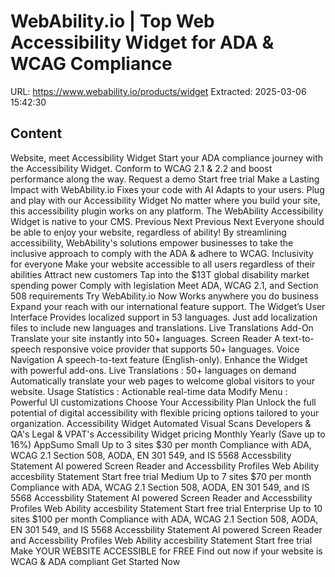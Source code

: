 # WebAbility.io | Top Web Accessibility Widget for ADA & WCAG Compliance

URL: https://www.webability.io/products/widget
Extracted: 2025-03-06 15:42:30

## Content

Website, meet
Accessibility Widget
Start your ADA compliance journey with the Accessibility Widget. Conform to WCAG 2.1 & 2.2 and boost performance along the way.
Request a demo
Start free trial
Make a
Lasting Impact
with WebAbility.io
Fixes your
code
with AI
Adapts to your users.
Plug and play with our
Accessibility Widget
No matter where you build your site, this accessibility plugin works on any platform. The WebAbility Accessibility Widget is native to your CMS.
Previous
Next
Previous
Next
Everyone
should be able to enjoy
your website,
regardless of ability!
By streamlining accessibility, WebAbility's solutions empower businesses to take the inclusive approach to comply with the ADA & adhere to WCAG.
Inclusivity for everyone
Make your website accessible to all users regardless of their abilities
Attract new customers
Tap into the $13T global disability market spending power
Comply with legislation
Meet ADA, WCAG 2.1, and Section 508 requirements
Try WebAbility.io Now
Works anywhere you do business
Expand your reach with our international feature support.
The Widget’s User Interface
Provides localized support in 53 languages. Just add localization files to include new languages and translations.
Live Translations Add-On
Translate your site instantly into 50+ languages.
Screen Reader
A text-to-speech responsive voice provider that supports 50+ languages.
Voice Navigation
A speech-to-text feature (English-only).
Enhance the Widget with
powerful add-ons.
Live Translations
:
50+ languages on demand
Automatically translate your web pages to welcome global visitors to your website.
Usage Statistics
:
Actionable real-time data
Modify Menu
:
Powerful UI customizations
Choose Your Accessibility Plan
Unlock the full potential of digital accessibility with flexible pricing options tailored to your organization.
Accessibility Widget
Automated Visual Scans
Developers & QA's
Legal & VPAT's
Accessibility Widget pricing
Monthly
Yearly (Save up to 16%)
AppSumo
Small
Up to 3 sites
$30
per
month
Compliance with ADA, WCAG 2.1
Section 508, AODA, EN 301 549, and IS 5568
Accessbility Statement
AI powered Screen Reader and Accessbility Profiles
Web Ability accesbility Statement
Start free trial
Medium
Up to 7 sites
$70
per
month
Compliance with ADA, WCAG 2.1
Section 508, AODA, EN 301 549, and IS 5568
Accessbility Statement
AI powered Screen Reader and Accessbility Profiles
Web Ability accesbility Statement
Start free trial
Enterprise
Up to 10 sites
$100
per
month
Compliance with ADA, WCAG 2.1
Section 508, AODA, EN 301 549, and IS 5568
Accessbility Statement
AI powered Screen Reader and Accessbility Profiles
Web Ability accesbility Statement
Start free trial
Make YOUR WEBSITE ACCESSIBLE for FREE
Find out now if your website is
WCAG
&
ADA
compliant
Get Started Now
